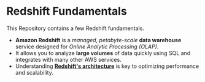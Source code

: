 # Redshift Fundamentals
This Repository contains a few Redshift fundamentals.

- **Amazon Redshift** is a *managed*, *petabyte-scale* **data warehouse** service designed for *Online Analytic Processing (OLAP)*.
- It allows you to analyze **large volumes** of data quickly using SQL and integrates with many other AWS services. 
- Understanding **[Redshift's architecture](https://github.com/RahulRoy-rsp/RedShift_Fundamentals/blob/main/architechture.md)** is key to optimizing performance and scalability.